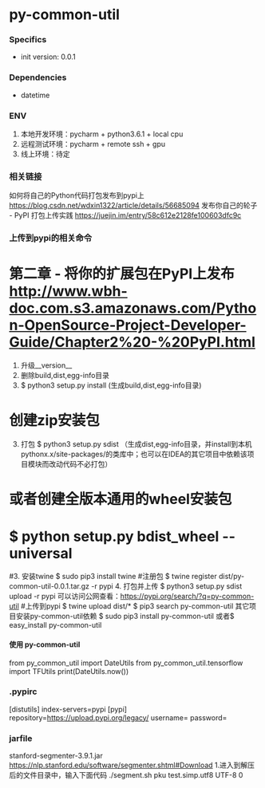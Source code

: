 # py-common-util


### Specifics
- init version: 0.0.1

### Dependencies
- datetime

### ENV
1. 本地开发环境：pycharm + python3.6.1 + local cpu
2. 远程测试环境：pycharm + remote ssh + gpu
3. 线上环境：待定

### 相关链接
如何将自己的Python代码打包发布到pypi上 https://blog.csdn.net/wdxin1322/article/details/56685094
发布你自己的轮子 - PyPI 打包上传实践 https://juejin.im/entry/58c612e2128fe100603dfc9c

### 上传到pypi的相关命令
# 第二章 - 将你的扩展包在PyPI上发布 http://www.wbh-doc.com.s3.amazonaws.com/Python-OpenSource-Project-Developer-Guide/Chapter2%20-%20PyPI.html
1. 升级__version__
2. 删除build,dist,egg-info目录
2. $ python3 setup.py install (生成build,dist,egg-info目录)
# 创建zip安装包
3. 打包 $ python3 setup.py sdist （生成dist,egg-info目录，并install到本机pythonx.x/site-packages/的类库中；也可以在IDEA的其它项目中依赖该项目模块而改动代码不必打包）
# 或者创建全版本通用的wheel安装包
# $ python setup.py bdist_wheel --universal
#3. 安装twine $ sudo pip3 install twine
#注册包 $ twine register dist/py-common-util-0.0.1.tar.gz -r pypi
4. 打包并上传 $ python3 setup.py sdist upload -r pypi
可以访问公网查看：https://pypi.org/search/?q=py-common-util
#上传到pypi $ twine upload dist/*
$ pip3 search py-common-util
其它项目安装py-common-util依赖 $ sudo pip3 install py-common-util
或者$ easy_install py-common-util
#### 使用 py-common-util
from py_common_util import DateUtils
from py_common_util.tensorflow import TFUtils
print(DateUtils.now())

### .pypirc
[distutils]
index-servers=pypi
[pypi]
repository=https://upload.pypi.org/legacy/
username=<username>
password=<password>

### jarfile
stanford-segmenter-3.9.1.jar https://nlp.stanford.edu/software/segmenter.shtml#Download
1.进入到解压后的文件目录中，输入下面代码
./segment.sh pku test.simp.utf8 UTF-8 0